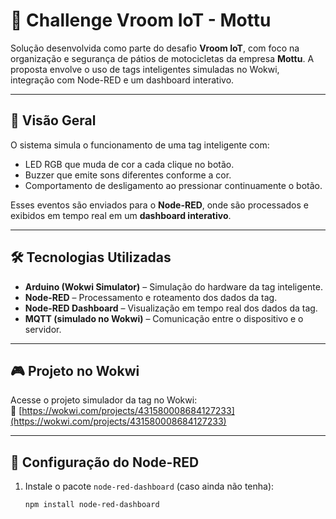 # 🚀 Challenge Vroom IoT - Mottu

Solução desenvolvida como parte do desafio **Vroom IoT**, com foco na organização e segurança de pátios de motocicletas da empresa **Mottu**. A proposta envolve o uso de tags inteligentes simuladas no Wokwi, integração com Node-RED e um dashboard interativo.

---

## 📍 Visão Geral

O sistema simula o funcionamento de uma tag inteligente com:
- LED RGB que muda de cor a cada clique no botão.
- Buzzer que emite sons diferentes conforme a cor.
- Comportamento de desligamento ao pressionar continuamente o botão.

Esses eventos são enviados para o **Node-RED**, onde são processados e exibidos em tempo real em um **dashboard interativo**.

---

## 🛠 Tecnologias Utilizadas

- **Arduino (Wokwi Simulator)** – Simulação do hardware da tag inteligente.
- **Node-RED** – Processamento e roteamento dos dados da tag.
- **Node-RED Dashboard** – Visualização em tempo real dos dados da tag.
- **MQTT (simulado no Wokwi)** – Comunicação entre o dispositivo e o servidor.

---

## 🎮 Projeto no Wokwi

Acesse o projeto simulador da tag no Wokwi:  
🔗 [https://wokwi.com/projects/431580008684127233](https://wokwi.com/projects/431580008684127233)

---

## 🧰 Configuração do Node-RED

1. Instale o pacote `node-red-dashboard` (caso ainda não tenha):
   ```bash
   npm install node-red-dashboard
